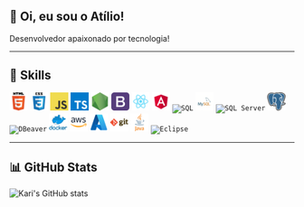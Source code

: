
## 👋 Oi, eu sou o Atílio!

Desenvolvedor apaixonado por tecnologia!

---

## 🚀 Skills

<p align="left">
  <code><img height="32" src="https://raw.githubusercontent.com/github/explore/80688e429a7d4ef2fca1e82350fe8e3517d3494d/topics/html/html.png" alt="HTML5"/></code>
  <code><img height="32" src="https://raw.githubusercontent.com/github/explore/80688e429a7d4ef2fca1e82350fe8e3517d3494d/topics/css/css.png" alt="CSS"/></code>
  <code><img height="32" src="https://raw.githubusercontent.com/github/explore/80688e429a7d4ef2fca1e82350fe8e3517d3494d/topics/javascript/javascript.png" alt="Javascript"/></code>
  <code><img height="32" src="https://raw.githubusercontent.com/github/explore/80688e429a7d4ef2fca1e82350fe8e3517d3494d/topics/typescript/typescript.png" alt="Typescript"/></code>
  <code><img height="32" src="https://raw.githubusercontent.com/github/explore/80688e429a7d4ef2fca1e82350fe8e3517d3494d/topics/nodejs/nodejs.png" alt="Nodejs"/></code>
  <code><img height="32" src="https://raw.githubusercontent.com/github/explore/80688e429a7d4ef2fca1e82350fe8e3517d3494d/topics/bootstrap/bootstrap.png" alt="Bootstrap"/></code>
  <code><img height="32" src="https://raw.githubusercontent.com/github/explore/80688e429a7d4ef2fca1e82350fe8e3517d3494d/topics/react/react.png" alt="React"/></code>
  <code><img height="32" src="https://raw.githubusercontent.com/github/explore/80688e429a7d4ef2fca1e82350fe8e3517d3494d/topics/angular/angular.png" alt="Angular"/></code>
  <code><img height="32" src="https://www.svgrepo.com/show/331760/sql-database-generic.svg" alt="SQL"/></code>
  <code><img height="32" src="https://raw.githubusercontent.com/github/explore/80688e429a7d4ef2fca1e82350fe8e3517d3494d/topics/mysql/mysql.png" alt="MySQL"/></code>
  <code><img height="32" src="https://www.svgrepo.com/show/303229/microsoft-sql-server-logo.svg" alt="SQL Server"/></code>
  <code><img height="32" src="https://raw.githubusercontent.com/github/explore/80688e429a7d4ef2fca1e82350fe8e3517d3494d/topics/postgresql/postgresql.png" alt="PostgreSQL"/></code>
  <code><img height="32" src="https://dbeaver.com/img/dbeaver-head.png" alt="DBeaver"/></code>
  <code><img height="32" src="https://raw.githubusercontent.com/github/explore/master/topics/docker/docker.png" alt="Docker"/></code>
  <code><img height="32" src="https://raw.githubusercontent.com/github/explore/master/topics/aws/aws.png" alt="AWS"/></code>
  <code><img height="32" src="https://raw.githubusercontent.com/github/explore/master/topics/azure/azure.png" alt="Azure"/></code>
  <code><img height="32" src="https://raw.githubusercontent.com/github/explore/master/topics/git/git.png" alt="Git"/></code>
  <code><img height="32" src="https://raw.githubusercontent.com/github/explore/master/topics/java/java.png" alt="Java"/></code>
  <code><img height="32" src="https://cdn.jsdelivr.net/gh/devicons/devicon/icons/eclipse/eclipse-original.svg" alt="Eclipse"/></code>
</p>

---

## 📊 GitHub Stats

![Kari's GitHub stats](https://github-readme-stats.vercel.app/api?username=karimoreira&show_icons=true&theme=transparent)
